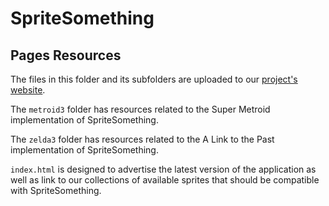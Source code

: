 # SpriteSomething

## Pages Resources

The files in this folder and its subfolders are uploaded to our [project's website](http://artheau.github.io/SpriteSomething).

The `metroid3` folder has resources related to the Super Metroid implementation of SpriteSomething.

The `zelda3` folder has resources related to the A Link to the Past implementation of SpriteSomething.

`index.html` is designed to advertise the latest version of the application as well as link to our collections of available sprites that should be compatible with SpriteSomething.

